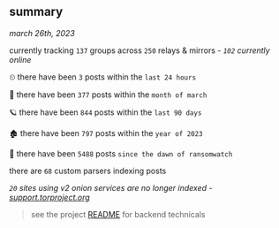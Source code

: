 
## summary
_march 26th, 2023_

currently tracking `137` groups across `250` relays & mirrors - _`102` currently online_

⏲ there have been `3` posts within the `last 24 hours`

🦈 there have been `377` posts within the `month of march`

🪐 there have been `844` posts within the `last 90 days`

🏚 there have been `797` posts within the `year of 2023`

🦕 there have been `5488` posts `since the dawn of ransomwatch`

there are `68` custom parsers indexing posts

_`20` sites using v2 onion services are no longer indexed - [support.torproject.org](https://support.torproject.org/onionservices/v2-deprecation/)_

> see the project [README](https://github.com/joshhighet/ransomwatch#ransomwatch--) for backend technicals
